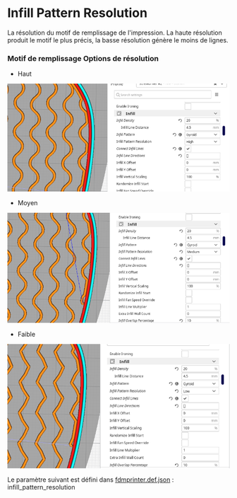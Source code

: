 # Infill Pattern Resolution

La résolution du motif de remplissage de l'impression. La haute résolution produit le motif le plus précis, la basse résolution génère le moins de lignes.


### Motif de remplissage Options de résolution 

- Haut

![Résolution élevée des motifs de remplissage](../../../articles/images-mb/infill_pattern_resolution-high.png)

- Moyen

![Résolution du motif de remplissage moyen](../../../articles/images-mb/infill_pattern_resolution-medium.png)

- Faible

![Faible résolution des motifs de remplissage](../../../articles/images-mb/infill_pattern_resolution-low.png)

Le paramètre suivant est défini dans [fdmprinter.def.json](https://github.com/smartavionics/Cura/blob/mb-master/resources/definitions/fdmprinter.def.json) : infill_pattern_resolution
